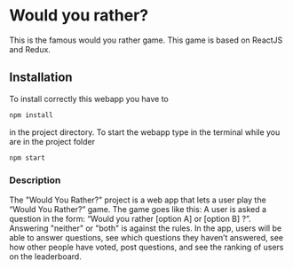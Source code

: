 # Would you rather?

This is the famous would you rather game. This game is based on ReactJS and Redux.

## Installation

To install correctly this webapp you have to

```bash
npm install
```
in the project directory. To start the webapp type in the terminal while you are in the project folder

```bash
npm start
```

### Description
The "Would You Rather?" project is a web app that lets a user play the “Would You Rather?” game. The game goes like this: A user is asked a question in the form: “Would you rather [option A] or [option B] ?”. Answering "neither" or "both" is against the rules.
In the app, users will be able to answer questions, see which questions they haven’t answered, see how other people have voted, post questions, and see the ranking of users on the leaderboard.
